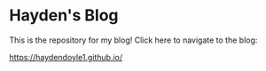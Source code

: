 # Hayden's Blog

This is the repository for my blog! 
Click here to navigate to the blog:

https://haydendoyle1.github.io/
